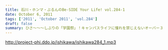 ```yaml
---
title: 石川・ホンマ・ぶるんのBe-SIDE Your Life! vol.284-1
date: October 6, 2011
tags: ['2011', 'October 2011', 'vol.284']
draft: false
summary: ひさ～～～しぶりの「学園祭」！キャンパスライフに憧れを禁じえないオーバー３０たちがほえまくります。しかし、ホンマさんは・・・NAMAE
---
```


http://project-phi.ddo.jp/ishikawa/ishikawa284_1.mp3